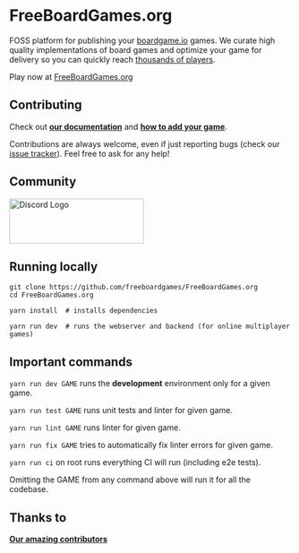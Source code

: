 # FreeBoardGames.org

FOSS platform for publishing your [boardgame.io](https://boardgame.io) games. We curate high quality implementations of board games and optimize your game for delivery so you can quickly reach [thousands of players](https://stats.freeboardgames.org).

Play now at [FreeBoardGames.org](https://FreeBoardGames.org/)

## Contributing

Check out [**our documentation**](https://www.freeboardgames.org/docs/) and [**how to add your game**](https://www.freeboardgames.org/docs/?path=/docs/documentation-getting-started-adding-a-new-game--page).

Contributions are always welcome, even if just reporting bugs (check our [issue tracker](https://github.com/freeboardgames/FreeBoardGames.org/issues)). Feel free to ask for any help!

## Community

<a href="https://discord.gg/AaE6n3n" target="_blank"><img src="https://discordapp.com/assets/fc0b01fe10a0b8c602fb0106d8189d9b.png" alt="Discord Logo" width="240" height="80" /></a>

## Running locally

```
git clone https://github.com/freeboardgames/FreeBoardGames.org
cd FreeBoardGames.org

yarn install  # installs dependencies

yarn run dev  # runs the webserver and backend (for online multiplayer games)
```

## Important commands

`yarn run dev GAME` runs the **development** environment only for a given game.

`yarn run test GAME` runs unit tests and linter for given game.

`yarn run lint GAME` runs linter for given game.

`yarn run fix GAME` tries to automatically fix linter errors for given game.

`yarn run ci` on root runs everything CI will run (including e2e tests).

Omitting the GAME from any command above will run it for all the codebase.

##  Thanks to

[**Our amazing contributors**](https://www.FreeBoardGames.org/about)
